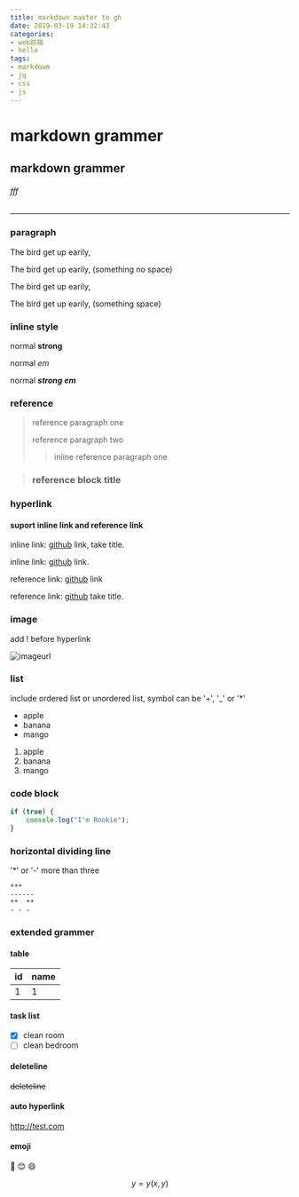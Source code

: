 ```yaml
---
title: markdown master to gh
date: 2019-03-19 14:32:43
categories:
- web前端
- hello
tags:
- markdowm
- jq
- css
- js
---
```

# markdown grammer

## markdown grammer

###### fff
------

### paragraph

The bird get up earily,

The bird get up earily,
(something no space)

The bird get up earily,

The bird get up earily, 
(something space)

### inline style

normal  **strong**

normal *em*

normal ***strong em***

### reference

> reference paragraph one
>
> reference paragraph two
>
> >inline reference paragraph one

> ### reference block title

### hyperlink

#### suport inline link and reference link

inline link:   [github](https://test.com "title") link, take title.

inline link: [github](https://test.com) link.

reference link: [github][1] link

reference link: [github][2] take title.

[1]: https://test.com

[2]: https://test.com "title"

### image

add ! before hyperlink

![imageurl](https://test.com/test.png "favicon")

### list

include ordered list or unordered list, symbol can be '+', '_' or '*'
- apple
- banana
- mango

1. apple
2. banana
3. mango

### code block

```javascript
if (true) {
    console.log("I'm Rookie");
}
```



### horizontal dividing line

'*' or '-' more than three 

```text
***
------
**  **
- - -
```

### extended grammer

#### table

| id   | name |
| ---- | ---- |
|   1   |   1   |

#### task list

- [x] clean room
- [ ] clean bedroom

#### deleteline

~~deleteline~~

#### auto hyperlink

<http://test.com>

#### emoji

:camel: :blush: :smile:



$$y = y(x, y)​$$